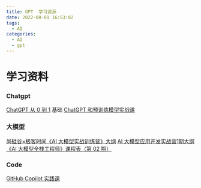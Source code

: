 ```yaml
---
title: GPT  学习资源
date: 2022-08-01 16:53:02
tags:
  - AI
categories:
  - AI
  - gpt
---
```


<p></p>
<!-- more -->


# 学习资料
### Chatgpt
[ChatGPT 从 0 到 1](https://time.geekbang.org/opencourse/videointro/100541101)  基础
[ChatGPT 和预训练模型实战课](https://time.geekbang.org/opencourse/videointro/100541201) 



### 大模型
[尚硅谷×极客时间《AI 大模型实战训练营》大纲](https://shimo.im/docs/47kgM6NewnSO613V)
[AI 大模型应用开发实战营1期大纲](https://shimo.im/docs/XKq42v7061SxZ2AN/read)
[《AI 大模型全栈工程师》课程表（第 02 期） ](https://agiclass.feishu.cn/docx/DDzxdQZBooXw9Jx4DdWcLZjLnHd)


### Code
[GitHub Copilot 实践课](https://time.geekbang.org/opencourse/videointro/100540901)                                